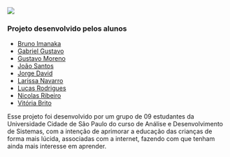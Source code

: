 <img src="https://github.com/devjoaofarias/ZooLeituraProject/blob/main/img/ZOO%20da%20Leitura.png">

### Projeto desenvolvido pelos alunos 
- [Bruno Imanaka](https://github.com/BrunoImanaka)
- [Gabriel Gustavo](https://github.com/gabrielguxtavo)
- [Gustavo Moreno](https://github.com/Gsmoreno)
- [João Santos](https://github.com/Devjoaofarias)
- [Jorge David](https://github.com/JorgeDC99)
- [Larissa Navarro](https://github.com/Navarrocrn)
- [Lucas Rodrigues](https://github.com/lucasryg)
- [Nicolas Ribeiro](https://github.com/ribeironicolas)
- [Vitória Brito](https://github.com/Vitoriabrt)

Esse projeto foi desenvolvido por um grupo de 09 estudantes da Universidade Cidade de São Paulo do curso de Análise e Desenvolvimento de Sistemas, com a intenção de aprimorar a educação das crianças de forma mais lúcida, associadas com a internet, fazendo com que tenham ainda mais interesse em aprender.

